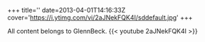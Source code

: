 +++
title=''
date=2013-04-01T14:16:33Z
cover='https://i.ytimg.com/vi/2aJNekFQK4I/sddefault.jpg'
+++

All content belongs to GlennBeck.
{{< youtube 2aJNekFQK4I >}}
